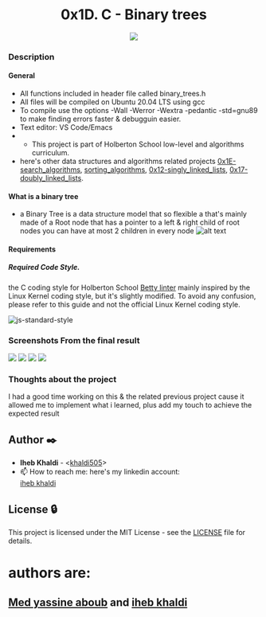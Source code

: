 <h1 align="center">0x1D. C - Binary trees</h1>

<p align="center">
  <img src='./readme_Media/Holbertonschool.png'></img>
</p>


### Description

#### General
  - All functions included in header file called binary_trees.h
  - All files will be compiled on Ubuntu 20.04 LTS using gcc
  - To compile use the options -Wall -Werror -Wextra -pedantic -std=gnu89 to make finding errors faster & debugguin easier.
  - Text editor: VS Code/Emacs
  -   - This project is part of Holberton School low-level and algorithms curriculum.
  - here's other data structures and algorithms related projects [0x1E-search_algorithms](https://github.com/khaldi505/holbertonschool-low_level_programming/tree/master/0x1E-search_algorithms), [sorting_algorithms](https://github.com/amineneifer/holbertonschool-low_level_programming/tree/master/sorting_algorithms), [0x12-singly_linked_lists](https://github.com/khaldi505/holbertonschool-low_level_programming/tree/master/0x12-singly_linked_lists), [0x17-doubly_linked_lists](https://github.com/khaldi505/holbertonschool-low_level_programming/tree/master/0x17-doubly_linked_lists).

#### What is a binary tree
  - a Binary Tree is a data structure model that so flexible a
  that's mainly made of a Root node that has a pointer
  to a left & right child of root nodes
  you can have at most 2 children in every node
  ![alt text](./image/Guide-to-Binary-tree-structure.jpeg)

#### Requirements
##### Required Code Style.
the C coding style for Holberton School [Betty linter](https://github.com/holbertonschool/Betty/wiki)
mainly inspired by the Linux Kernel coding style, but it's slightly modified.
To avoid any confusion, please refer to this guide and not the official Linux Kernel coding style.

<img src="https://camo.githubusercontent.com/5903f590e5e92b5fb972d9ead1dbf26e33367b8f88dc390f0e0d9ae3a06cb471/68747470733a2f2f696d672e736869656c64732e696f2f62616467652f636f64652532307374796c652d7374616e646172642d627269676874677265656e2e7376673f7374796c653d666c6174" alt="js-standard-style" data-canonical-src="https://img.shields.io/badge/code%20style-standard-brightgreen.svg?style=flat" style="max-width: 100%;">



### Screenshots From the final result

![](./readme_Media/homepage-1.gif)
![](./readme_Media/search-filter.gif)
![](./readme_Media/result-list.gif)
![](./readme_Media/sample_final.png)

### Thoughts about the project

I had a good time working on this & the related previous project
cause it allowed me to implement what i learned, plus add my touch
to achieve the expected result

## Author :black_nib:

- **Iheb Khaldi** - <[khaldi505](https://github.com/khaldi505)>
- 📫 How to reach me: here's my linkedin account: <div class="LI-profile-badge"  data-version="v1" data-size="medium" data-locale="en_US" data-type="vertical" data-theme="dark" data-vanity="iheb-khaldi-a199b4193"><a class="LI-simple-link" href='https://tn.linkedin.com/in/iheb-khaldi-a199b4193?trk=profile-badge'>iheb khaldi</a></div>

## License :lock:

This project is licensed under the MIT License - see the [LICENSE](./LICENSE) file for details.


# authors are:
## [Med yassine aboub](https://github.com/yassineaboub) and [iheb khaldi](https://github.com/khaldi505/)
